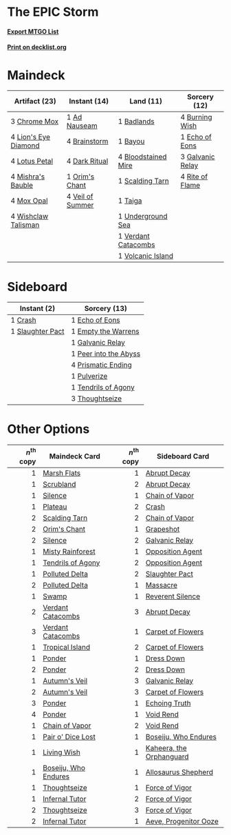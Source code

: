 # The EPIC Storm

#### [Export MTGO List](../collection/The%20EPIC%20Storm/The%20EPIC%20Storm.txt)
#### [Print on decklist.org](http://decklist.org/?deckmain=1%09Ad%20Nauseam%0A1%09Badlands%0A1%09Bayou%0A4%09Bloodstained%20Mire%0A4%09Brainstorm%0A4%09Burning%20Wish%0A3%09Chrome%20Mox%0A4%09Dark%20Ritual%0A1%09Echo%20of%20Eons%0A3%09Galvanic%20Relay%0A4%09Lion's%20Eye%20Diamond%0A4%09Lotus%20Petal%0A4%09Mishra's%20Bauble%0A4%09Mox%20Opal%0A1%09Orim's%20Chant%0A4%09Rite%20of%20Flame%0A1%09Scalding%20Tarn%0A1%09Taiga%0A1%09Underground%20Sea%0A4%09Veil%20of%20Summer%0A1%09Verdant%20Catacombs%0A1%09Volcanic%20Island%0A4%09Wishclaw%20Talisman&deckside=1%09Crash%0A1%09Echo%20of%20Eons%0A1%09Empty%20the%20Warrens%0A1%09Galvanic%20Relay%0A1%09Peer%20into%20the%20Abyss%0A4%09Prismatic%20Ending%0A1%09Pulverize%0A1%09Slaughter%20Pact%0A1%09Tendrils%20of%20Agony%0A3%09Thoughtseize)
# Maindeck

|                                        Artifact (23)                                         |                                       Instant (14)                                        |                                          Land (11)                                           |                                       Sorcery (12)                                        |
|----------------------------------------------------------------------------------------------|-------------------------------------------------------------------------------------------|----------------------------------------------------------------------------------------------|-------------------------------------------------------------------------------------------|
|3 [Chrome Mox](http://gatherer.wizards.com/Pages/Card/Details.aspx?multiverseid=413761)       |1 [Ad Nauseam](http://gatherer.wizards.com/Pages/Card/Details.aspx?multiverseid=174915)    |1 [Badlands](http://gatherer.wizards.com/Pages/Card/Details.aspx?multiverseid=878)            |4 [Burning Wish](http://gatherer.wizards.com/Pages/Card/Details.aspx?multiverseid=416909)  |
|4 [Lion's Eye Diamond](http://gatherer.wizards.com/Pages/Card/Details.aspx?multiverseid=3255) |4 [Brainstorm](http://gatherer.wizards.com/Pages/Card/Details.aspx?multiverseid=3897)      |1 [Bayou](http://gatherer.wizards.com/Pages/Card/Details.aspx?multiverseid=879)               |1 [Echo of Eons](http://gatherer.wizards.com/Pages/Card/Details.aspx?multiverseid=463995)  |
|4 [Lotus Petal](http://gatherer.wizards.com/Pages/Card/Details.aspx?multiverseid=420602)      |4 [Dark Ritual](http://gatherer.wizards.com/Pages/Card/Details.aspx?multiverseid=651)      |4 [Bloodstained Mire](http://gatherer.wizards.com/Pages/Card/Details.aspx?multiverseid=405094)|3 [Galvanic Relay](http://gatherer.wizards.com/Pages/Card/Details.aspx?multiverseid=522203)|
|4 [Mishra's Bauble](http://gatherer.wizards.com/Pages/Card/Details.aspx?multiverseid=122122)  |1 [Orim's Chant](http://gatherer.wizards.com/Pages/Card/Details.aspx?multiverseid=26852)   |1 [Scalding Tarn](http://gatherer.wizards.com/Pages/Card/Details.aspx?multiverseid=405107)    |4 [Rite of Flame](http://gatherer.wizards.com/Pages/Card/Details.aspx?multiverseid=121217) |
|4 [Mox Opal](http://gatherer.wizards.com/Pages/Card/Details.aspx?multiverseid=397719)         |4 [Veil of Summer](http://gatherer.wizards.com/Pages/Card/Details.aspx?multiverseid=466952)|1 [Taiga](http://gatherer.wizards.com/Pages/Card/Details.aspx?multiverseid=883)               |                                                                                           |
|4 [Wishclaw Talisman](http://gatherer.wizards.com/Pages/Card/Details.aspx?multiverseid=473072)|                                                                                           |1 [Underground Sea](http://gatherer.wizards.com/Pages/Card/Details.aspx?multiverseid=886)     |                                                                                           |
|                                                                                              |                                                                                           |1 [Verdant Catacombs](http://gatherer.wizards.com/Pages/Card/Details.aspx?multiverseid=405113)|                                                                                           |
|                                                                                              |                                                                                           |1 [Volcanic Island](http://gatherer.wizards.com/Pages/Card/Details.aspx?multiverseid=887)     |                                                                                           |


# Sideboard

|                                        Instant (2)                                        |                                          Sorcery (13)                                          |
|-------------------------------------------------------------------------------------------|------------------------------------------------------------------------------------------------|
|1 [Crash](http://gatherer.wizards.com/Pages/Card/Details.aspx?multiverseid=19616)          |1 [Echo of Eons](http://gatherer.wizards.com/Pages/Card/Details.aspx?multiverseid=463995)       |
|1 [Slaughter Pact](http://gatherer.wizards.com/Pages/Card/Details.aspx?multiverseid=130704)|1 [Empty the Warrens](http://gatherer.wizards.com/Pages/Card/Details.aspx?multiverseid=426587)  |
|                                                                                           |1 [Galvanic Relay](http://gatherer.wizards.com/Pages/Card/Details.aspx?multiverseid=522203)     |
|                                                                                           |1 [Peer into the Abyss](http://gatherer.wizards.com/Pages/Card/Details.aspx?multiverseid=485440)|
|                                                                                           |4 [Prismatic Ending](http://gatherer.wizards.com/Pages/Card/Details.aspx?multiverseid=522101)   |
|                                                                                           |1 [Pulverize](http://gatherer.wizards.com/Pages/Card/Details.aspx?multiverseid=19724)           |
|                                                                                           |1 [Tendrils of Agony](http://gatherer.wizards.com/Pages/Card/Details.aspx?multiverseid=45842)   |
|                                                                                           |3 [Thoughtseize](http://gatherer.wizards.com/Pages/Card/Details.aspx?multiverseid=438676)       |


# Other Options

|*n*<sup>th</sup> copy|                                         Maindeck Card                                         |*n*<sup>th</sup> copy|                                          Sideboard Card                                           |
|--------------------:|-----------------------------------------------------------------------------------------------|--------------------:|---------------------------------------------------------------------------------------------------|
|                    1|[Marsh Flats](http://gatherer.wizards.com/Pages/Card/Details.aspx?multiverseid=405101)         |                    1|[Abrupt Decay](http://gatherer.wizards.com/Pages/Card/Details.aspx?multiverseid=456061)            |
|                    1|[Scrubland](http://gatherer.wizards.com/Pages/Card/Details.aspx?multiverseid=882)              |                    2|[Abrupt Decay](http://gatherer.wizards.com/Pages/Card/Details.aspx?multiverseid=456061)            |
|                    1|[Silence](http://gatherer.wizards.com/Pages/Card/Details.aspx?multiverseid=191083)             |                    1|[Chain of Vapor](http://gatherer.wizards.com/Pages/Card/Details.aspx?multiverseid=420701)          |
|                    1|[Plateau](http://gatherer.wizards.com/Pages/Card/Details.aspx?multiverseid=880)                |                    2|[Crash](http://gatherer.wizards.com/Pages/Card/Details.aspx?multiverseid=19616)                    |
|                    2|[Scalding Tarn](http://gatherer.wizards.com/Pages/Card/Details.aspx?multiverseid=405107)       |                    2|[Chain of Vapor](http://gatherer.wizards.com/Pages/Card/Details.aspx?multiverseid=420701)          |
|                    2|[Orim's Chant](http://gatherer.wizards.com/Pages/Card/Details.aspx?multiverseid=26852)         |                    1|[Grapeshot](http://gatherer.wizards.com/Pages/Card/Details.aspx?multiverseid=426588)               |
|                    2|[Silence](http://gatherer.wizards.com/Pages/Card/Details.aspx?multiverseid=191083)             |                    2|[Galvanic Relay](http://gatherer.wizards.com/Pages/Card/Details.aspx?multiverseid=522203)          |
|                    1|[Misty Rainforest](http://gatherer.wizards.com/Pages/Card/Details.aspx?multiverseid=405102)    |                    1|[Opposition Agent](http://gatherer.wizards.com/Pages/Card/Details.aspx?multiverseid=497661)        |
|                    1|[Tendrils of Agony](http://gatherer.wizards.com/Pages/Card/Details.aspx?multiverseid=45842)    |                    2|[Opposition Agent](http://gatherer.wizards.com/Pages/Card/Details.aspx?multiverseid=497661)        |
|                    1|[Polluted Delta](http://gatherer.wizards.com/Pages/Card/Details.aspx?multiverseid=405104)      |                    2|[Slaughter Pact](http://gatherer.wizards.com/Pages/Card/Details.aspx?multiverseid=130704)          |
|                    2|[Polluted Delta](http://gatherer.wizards.com/Pages/Card/Details.aspx?multiverseid=405104)      |                    1|[Massacre](http://gatherer.wizards.com/Pages/Card/Details.aspx?multiverseid=21324)                 |
|                    1|[Swamp](http://gatherer.wizards.com/Pages/Card/Details.aspx?multiverseid=439858)               |                    1|[Reverent Silence](http://gatherer.wizards.com/Pages/Card/Details.aspx?multiverseid=22316)         |
|                    2|[Verdant Catacombs](http://gatherer.wizards.com/Pages/Card/Details.aspx?multiverseid=405113)   |                    3|[Abrupt Decay](http://gatherer.wizards.com/Pages/Card/Details.aspx?multiverseid=456061)            |
|                    3|[Verdant Catacombs](http://gatherer.wizards.com/Pages/Card/Details.aspx?multiverseid=405113)   |                    1|[Carpet of Flowers](http://gatherer.wizards.com/Pages/Card/Details.aspx?multiverseid=5858)         |
|                    1|[Tropical Island](http://gatherer.wizards.com/Pages/Card/Details.aspx?multiverseid=884)        |                    2|[Carpet of Flowers](http://gatherer.wizards.com/Pages/Card/Details.aspx?multiverseid=5858)         |
|                    1|[Ponder](http://gatherer.wizards.com/Pages/Card/Details.aspx?multiverseid=451051)              |                    1|[Dress Down](http://gatherer.wizards.com/Pages/Card/Details.aspx?multiverseid=522115)              |
|                    2|[Ponder](http://gatherer.wizards.com/Pages/Card/Details.aspx?multiverseid=451051)              |                    2|[Dress Down](http://gatherer.wizards.com/Pages/Card/Details.aspx?multiverseid=522115)              |
|                    1|[Autumn's Veil](http://gatherer.wizards.com/Pages/Card/Details.aspx?multiverseid=205051)       |                    3|[Galvanic Relay](http://gatherer.wizards.com/Pages/Card/Details.aspx?multiverseid=522203)          |
|                    2|[Autumn's Veil](http://gatherer.wizards.com/Pages/Card/Details.aspx?multiverseid=205051)       |                    3|[Carpet of Flowers](http://gatherer.wizards.com/Pages/Card/Details.aspx?multiverseid=5858)         |
|                    3|[Ponder](http://gatherer.wizards.com/Pages/Card/Details.aspx?multiverseid=451051)              |                    1|[Echoing Truth](http://gatherer.wizards.com/Pages/Card/Details.aspx?multiverseid=405212)           |
|                    4|[Ponder](http://gatherer.wizards.com/Pages/Card/Details.aspx?multiverseid=451051)              |                    1|[Void Rend](http://gatherer.wizards.com/Pages/Card/Details.aspx?multiverseid=555431)               |
|                    1|[Chain of Vapor](http://gatherer.wizards.com/Pages/Card/Details.aspx?multiverseid=420701)      |                    2|[Void Rend](http://gatherer.wizards.com/Pages/Card/Details.aspx?multiverseid=555431)               |
|                    1|[Pair o' Dice Lost](http://gatherer.wizards.com/Pages/Card/Details.aspx?multiverseid=580693)   |                    1|[Boseiju, Who Endures](http://gatherer.wizards.com/Pages/Card/Details.aspx?multiverseid=548579)    |
|                    1|[Living Wish](http://gatherer.wizards.com/Pages/Card/Details.aspx?multiverseid=442168)         |                    1|[Kaheera, the Orphanguard](http://gatherer.wizards.com/Pages/Card/Details.aspx?multiverseid=479744)|
|                    1|[Boseiju, Who Endures](http://gatherer.wizards.com/Pages/Card/Details.aspx?multiverseid=548579)|                    1|[Allosaurus Shepherd](http://gatherer.wizards.com/Pages/Card/Details.aspx?multiverseid=489195)     |
|                    1|[Thoughtseize](http://gatherer.wizards.com/Pages/Card/Details.aspx?multiverseid=438676)        |                    1|[Force of Vigor](http://gatherer.wizards.com/Pages/Card/Details.aspx?multiverseid=464113)          |
|                    1|[Infernal Tutor](http://gatherer.wizards.com/Pages/Card/Details.aspx?multiverseid=107308)      |                    2|[Force of Vigor](http://gatherer.wizards.com/Pages/Card/Details.aspx?multiverseid=464113)          |
|                    2|[Thoughtseize](http://gatherer.wizards.com/Pages/Card/Details.aspx?multiverseid=438676)        |                    3|[Force of Vigor](http://gatherer.wizards.com/Pages/Card/Details.aspx?multiverseid=464113)          |
|                    2|[Infernal Tutor](http://gatherer.wizards.com/Pages/Card/Details.aspx?multiverseid=107308)      |                    1|[Aeve, Progenitor Ooze](http://gatherer.wizards.com/Pages/Card/Details.aspx?multiverseid=522224)   |


